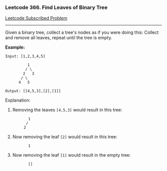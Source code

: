 ### Leetcode 366. Find Leaves of Binary Tree
[Leetcode Subscribed Problem](https://leetcode.com/problems/find-leaves-of-binary-tree/)

---

Given a binary tree, collect a tree's nodes as if you were doing this: Collect and remove all leaves, repeat until the tree is empty.

**Example:**
```
Input: [1,2,3,4,5]
  
          1
         / \
        2   3
       / \     
      4   5    

Output: [[4,5,3],[2],[1]]
```
 
Explanation:
1. Removing the leaves `[4,5,3]` would result in this tree:

   ```
          1
         / 
        2          
   ```

2. Now removing the leaf `[2]` would result in this tree:

   ```
          1          
   ```

3. Now removing the leaf `[1]` would result in the empty tree:
   ```
          []         
   ```
